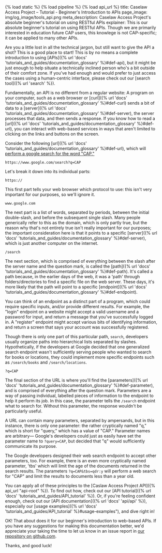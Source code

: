 {% load static %}
{% load pipeline %}
{% load api_url %}
title: Caselaw Access Project – Tutorial - Beginner's Introduction to APIs
page_image: img/og_image/tools_api.png
meta_description: Caselaw Access Project's absolute beginner's tutorial on using RESTful APIs
explainer: This is our absolute beginner's tutorial on using RESTful APIs. Though we are primarily interested in education future CAP users, this knowlege is not CAP-specific; it can be applied to many other APIs.

Are you a little lost in all the technical jargon, but still want to give the API a shot? This is a good place to start!
This is by no means a complete introduction to using 
[APIs]({% url 'docs' 'tutorials_and_guides/documentation_glossary' %}#def-api), but it might be just enough to 
help situate a technically inclined person who's a bit outside of their comfort zone. If you've had enough and would 
prefer to just access the cases using a human-centric interface, please check out our [search tool]({% url 'search' %}). 
  
Fundamentally, an API is no different from a regular website: A program on your computer, such as a web browser or 
[curl]({% url 'docs' 'tutorials_and_guides/documentation_glossary' %}#def-curl) sends a bit of data to 
a [server]({% url 'docs' 'tutorials_and_guides/documentation_glossary' %}#def-server), the server processes that 
data, and then sends a response. If you know how to read a 
[url]({% url 'docs' 'tutorials_and_guides/documentation_glossary' %}#def-url), you can interact with web-based 
services in ways that aren't limited to clicking on the links and buttons on the screen. 
  
Consider the following [url]({% url 'docs' 'tutorials_and_guides/documentation_glossary' %}#def-url), which will 
[perform a google search for the word "CAP."](https://www.google.com/search?q=CAP")
  
    https://www.google.com/search?q=CAP
  
Let's break it down into its individual parts:
  
    https://
  
This first part tells your web browser which protocol to use: this isn't very important for our purposes, so we'll 
ignore it.
  
    www.google.com
  
The next part is a list of words, separated by periods, between the initial double-slash, and before the subsequent 
single slash. Many people generically refer to this as the domain, which is only partly true, but the reason why that's 
not entirely true isn't really important for our purposes; the important consideration here is that it points to a 
specific [server]({% url 'docs' 'tutorials_and_guides/documentation_glossary' %}#def-server), which is just 
another computer on the internet. 

    /search
  
The next section, which is comprised of everything between the slash after the server name and the question mark, is 
called the [path]({% url 'docs' 'tutorials_and_guides/documentation_glossary' %}#def-path). It's called a path 
because, in the earlier days of the web, it was a 'path' through folders/directories to find a specific file on the web 
server. These days, it's more likely that the path will point to a specific 
[endpoint]({% url 'docs' 'tutorials_and_guides/documentation_glossary' %}#def-endpoint).
  
  
You can think of an endpoint as a distinct part of a program, which could require specific inputs, and/or provide 
different results. For example, the "login" endpoint on a website might accept a valid username and a password for 
input, and return a message that you've successfully logged in. A "register" endpoint might accept various bits of 
identifying information, and return a screen that says your account was successfully registered.
  
  
Though there is only one part of this particular path, `search`, developers usually organize paths into hierarchical 
lists separated by slashes. Hypothetically, if the developers at Google decided that one generalized search endpoint 
wasn't sufficiently serving people who wanted to search for books or locations, they could implement more specific 
endpoints such as `/search/books` and `/search/locations`.
  
    ?q=CAP
  
The final section of the URL is where you'll find the 
[parameters]({% url 'docs' 'tutorials_and_guides/documentation_glossary' %}#def-parameter), and is comprised of 
everything after the question mark. Parameters are a way of passing individual, labelled pieces of information to the 
endpoint to help it perform its job. In this case, the parameter tells the `/search` endpoint what to search for. 
Without this parameter, the response wouldn't be particularly useful.
  
A URL can contain many parameters, separated by ampersands, but in this instance, there is only one parameter: the 
rather cryptically named "q," which is short for "query," which has a value of "CAP." Parameter names are arbitrary— 
Google's developers could just as easily have set the parameter name to `?query=CAP`, but decided that "q" would 
sufficiently communicate its purpose. 
  
The Google developers designed their web search endpoint to accept other parameters, too. For example, there is an even 
more cryptically named parameter, 'tbs' which will limit the age of the documents returned in the search results. The 
parameters `?q=CAP&tbs=qdr:y` will perform a web search for "CAP" and limit the results to documents less than a year 
old. 
  
You can apply all of these principles to the [Caslaw Access Project API]({% api_url "api-root" %}). To find out how, 
check out our [API tutorial]({% url 'docs' 'tutorials_and_guides/API_tutorial' %}). Or, if you're feeling confident 
enough, check out our [API documentation]({% url 'docs' 'api/api' %}), especially our 
[usage examples]({% url 'docs' 'tutorials_and_guides/API_tutorial' %}#usage-examples"), and dive right in! 

OK! That about does it for our beginner's introduction to web-based APIs. If you have 
any suggestions for making this documentation better, we'd appreciate your taking the time to let us know in an issue 
report in [our repository on github.com](https://github.com/harvard-lil/capstone/issues). 
  
Thanks, and good luck!
